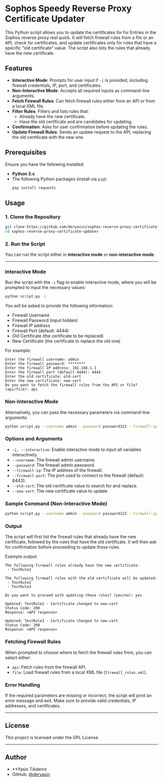 # Sophos Speedy Reverse Proxy Certificate Updater 

This Python script allows you to update the certificates for for Entries in the Sophos reverse proxy real quick.
It will fetch firewall rules from a file or an API, check for certificates, and update certificates only for rules that have a specific "old certificate" value. The script also lists the rules that already have the new certificate.

## Features

- **Interactive Mode**: Prompts for user input if `-i` is provided, including firewall credentials, IP, port, and certificates.
- **Non-Interactive Mode**: Accepts all required inputs as command-line arguments.
- **Fetch Firewall Rules**: Can fetch firewall rules either from an API or from a local XML file.
- **Filter Rules**: Filters and lists rules that:
  - Already have the new certificate.
  - Have the old certificate and are candidates for updating.
- **Confirmation**: Asks for user confirmation before updating the rules.
- **Update Firewall Rules**: Sends an update request to the API, replacing the old certificate with the new one.

## Prerequisites

Ensure you have the following installed:

- **Python 3.x**
- The following Python packages (install via `pip`):
  ```bash
  pip install requests
  ```

## Usage

### 1. Clone the Repository

```bash
git clone https://github.com/deryasin/sophos-reverse-proxy-certificate-updater.git
cd sophos-reverse-proxy-certificate-updater
```

### 2. Run the Script

You can run the script either in **interactive mode** or **non-interactive mode**.

---

### Interactive Mode

Run the script with the `-i` flag to enable interactive mode, where you will be prompted to input the necessary values:

```bash
python script.py -i
```

You will be asked to provide the following information:

- Firewall Username
- Firewall Password (input hidden)
- Firewall IP address
- Firewall Port (default: 4444)
- Old Certificate (the certificate to be replaced)
- New Certificate (the certificate to replace the old one)

For example:

```
Enter the firewall username: admin
Enter the firewall password: ********
Enter the firewall IP address: 192.168.1.1
Enter the firewall port (default 4444): 4444
Enter the old certificate: old-cert
Enter the new certificate: new-cert
Do you want to fetch the firewall rules from the API or file? (api/file): api
```

### Non-Interactive Mode

Alternatively, you can pass the necessary parameters via command-line arguments:

```bash
python script.py --username admin --password password123 --firewall-ip 192.168.1.1 --firewall-port 4444 --old-cert old-cert --new-cert new-cert
```

### Options and Arguments

- `-i, --interactive`: Enable interactive mode to input all variables interactively.
- `--username`: The firewall admin username.
- `--password`: The firewall admin password.
- `--firewall-ip`: The IP address of the firewall.
- `--firewall-port`: The port used to connect to the firewall (default: 8443).
- `--old-cert`: The old certificate value to search for and replace.
- `--new-cert`: The new certificate value to update.

### Sample Command (Non-Interactive Mode)

```bash
python script.py --username admin --password password123 --firewall-ip 192.168.1.1 --firewall-port 8443 --old-cert old-cert --new-cert new-cert
```

### Output

The script will first list the firewall rules that already have the new certificate, followed by the rules that have the old certificate. It will then ask for confirmation before proceeding to update those rules.

Example output:

```
The following firewall rules already have the new certificate:
 - TestRule1

The following firewall rules with the old certificate will be updated:
 - TestRule2
 - TestRule3

Do you want to proceed with updating these rules? (yes/no): yes

Updated: TestRule2 - Certificate changed to new-cert
Status Code: 200
Response: <API response>

Updated: TestRule3 - Certificate changed to new-cert
Status Code: 200
Response: <API response>
```

### Fetching Firewall Rules

When prompted to choose where to fetch the firewall rules from, you can select either:

- `api`: Fetch rules from the firewall API.
- `file`: Load firewall rules from a local XML file (`firewall_rules.xml`).

### Error Handling

If the required parameters are missing or incorrect, the script will print an error message and exit. Make sure to provide valid credentials, IP addresses, and certificates.

---

## License

This project is licensed under the GPL License.

---

## Author

- **Yasin Tikdemir
- GitHub: [@deryasin](https://github.com/deryasin)
